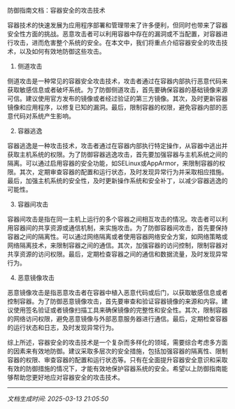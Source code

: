 防御指南文档：容器安全的攻击技术

容器技术的快速发展为应用程序部署和管理带来了许多便利，但同时也带来了容器安全性方面的挑战。恶意攻击者可以利用容器中存在的漏洞或不当配置，对容器进行攻击，进而危害整个系统的安全。在本文中，我们将重点介绍容器安全的攻击技术，以及如何有效地防御这些攻击。

1. 侧道攻击

侧道攻击是一种常见的容器安全攻击技术，攻击者通过在容器内部执行恶意代码来获取敏感信息或者破坏系统。为了防御侧道攻击，首先要确保容器的基础镜像来源可信。建议使用官方发布的镜像或者经过验证的第三方镜像。其次，及时更新容器镜像和应用程序，以修复已知的漏洞。最后，限制容器的权限，避免容器内部的恶意代码对系统产生影响。

2. 容器逃逸

容器逃逸是一种攻击技术，攻击者通过在容器内部执行特定操作，从容器中逃出并获取主机系统的权限。为了防御容器逃逸攻击，首先要加强容器与主机系统之间的隔离。可以通过启用容器的安全功能，如SELinux或AppArmor，来限制容器的权限。其次，定期审查容器的配置和运行状态，及时发现异常行为并采取相应措施。最后，加强主机系统的安全性，及时更新操作系统和安全补丁，以减少容器逃逸的可能性。

3. 容器间攻击

容器间攻击是指在同一主机上运行的多个容器之间相互攻击的情况。攻击者可以利用容器间的共享资源或通信机制，来实施攻击。为了防御容器间攻击，首先要保持容器之间的隔离性。可以通过网络隔离或者使用容器网络安全方案，如网络策略或网络隔离技术，来限制容器之间的通信。其次，加强容器的访问控制，限制容器对共享资源的访问权限。最后，定期检查容器之间的通信和数据流量，及时发现异常行为。

4. 恶意镜像攻击

恶意镜像攻击是指恶意攻击者在容器中植入恶意代码或后门，以获取敏感信息或者控制容器。为了防御恶意镜像攻击，首先要审查和验证容器镜像的来源和内容。建议使用签名验证或者镜像扫描工具来确保镜像的完整性和安全性。其次，限制容器的网络访问权限，避免恶意镜像与外部恶意服务器进行通信。最后，定期检查容器的运行状态和日志，及时发现异常行为。

综上所述，容器安全的攻击技术是一个复杂而多样化的领域，需要综合考虑多方面的因素来有效地防御。建议采取多层次的安全措施，包括加强容器的隔离性、限制容器的权限、审查容器的配置和运行状态等。只有在全面提升容器安全意识和采取有效的防御措施的情况下，才能有效地保护容器系统的安全。希望以上防御指南能够帮助您更好地应对容器安全的攻击技术。

---

*文档生成时间: 2025-03-13 21:05:50*
